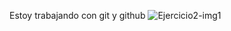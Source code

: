 Estoy trabajando con git y github ![Ejercicio2-img1](https://github.com/ItsSammyxD/SamuelDAPW/assets/43734971/baaf507c-60bc-42dd-97dd-74ffcd727dcd)
